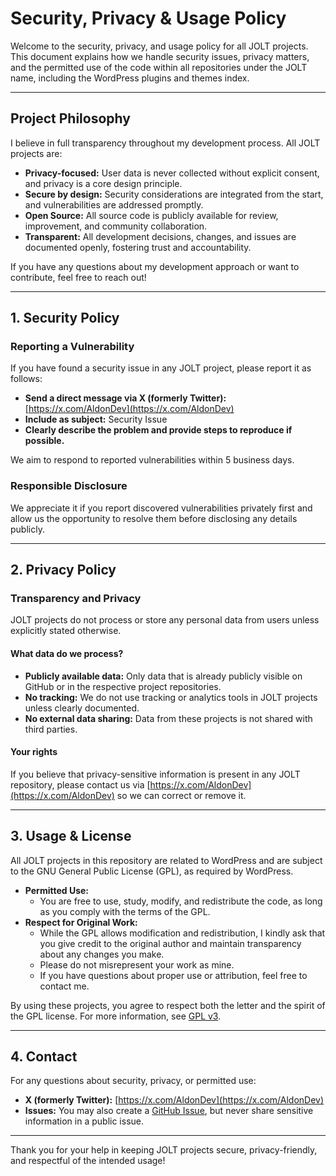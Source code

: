 # Security, Privacy & Usage Policy

Welcome to the security, privacy, and usage policy for all JOLT projects. This document explains how we handle security issues, privacy matters, and the permitted use of the code within all repositories under the JOLT name, including the WordPress plugins and themes index.

---

## Project Philosophy

I believe in full transparency throughout my development process. All JOLT projects are:

- **Privacy-focused:** User data is never collected without explicit consent, and privacy is a core design principle.
- **Secure by design:** Security considerations are integrated from the start, and vulnerabilities are addressed promptly.
- **Open Source:** All source code is publicly available for review, improvement, and community collaboration.
- **Transparent:** All development decisions, changes, and issues are documented openly, fostering trust and accountability.

If you have any questions about my development approach or want to contribute, feel free to reach out!

---

## 1. Security Policy

### Reporting a Vulnerability

If you have found a security issue in any JOLT project, please report it as follows:

- **Send a direct message via X (formerly Twitter):** [https://x.com/AldonDev](https://x.com/AldonDev)
- **Include as subject:** Security Issue
- **Clearly describe the problem and provide steps to reproduce if possible.**

We aim to respond to reported vulnerabilities within 5 business days.

### Responsible Disclosure

We appreciate it if you report discovered vulnerabilities privately first and allow us the opportunity to resolve them before disclosing any details publicly.

---

## 2. Privacy Policy

### Transparency and Privacy

JOLT projects do not process or store any personal data from users unless explicitly stated otherwise.

#### What data do we process?

- **Publicly available data:** Only data that is already publicly visible on GitHub or in the respective project repositories.
- **No tracking:** We do not use tracking or analytics tools in JOLT projects unless clearly documented.
- **No external data sharing:** Data from these projects is not shared with third parties.

#### Your rights

If you believe that privacy-sensitive information is present in any JOLT repository, please contact us via [https://x.com/AldonDev](https://x.com/AldonDev) so we can correct or remove it.

---

## 3. Usage & License

All JOLT projects in this repository are related to WordPress and are subject to the GNU General Public License (GPL), as required by WordPress.

- **Permitted Use:**  
  - You are free to use, study, modify, and redistribute the code, as long as you comply with the terms of the GPL.
- **Respect for Original Work:**  
  - While the GPL allows modification and redistribution, I kindly ask that you give credit to the original author and maintain transparency about any changes you make.
  - Please do not misrepresent your work as mine.
  - If you have questions about proper use or attribution, feel free to contact me.

By using these projects, you agree to respect both the letter and the spirit of the GPL license. For more information, see [GPL v3](https://www.gnu.org/licenses/gpl-3.0.html).

---

## 4. Contact

For any questions about security, privacy, or permitted use:

- **X (formerly Twitter):** [https://x.com/AldonDev](https://x.com/AldonDev)
- **Issues:** You may also create a [GitHub Issue](../../issues), but never share sensitive information in a public issue.

---

Thank you for your help in keeping JOLT projects secure, privacy-friendly, and respectful of the intended usage!

